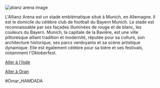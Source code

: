 
![alianz arena image](https://w0.peakpx.com/wallpaper/275/838/HD-wallpaper-allianz-arena-bayern-munchen-bayern-munich-football-lewandowski-soccer-sport-ucl.jpg)

L'Allianz Arena est un stade emblématique situé à Munich, en Allemagne. Il est le domicile du célèbre club de football du Bayern Munich. Le stade est reconnaissable par ses façades illuminées de rouge et de blanc, les couleurs du Bayern. Munich, la capitale de la Bavière, est une ville pittoresque alliant tradition et modernité, réputée pour sa culture, son architecture historique, ses parcs verdoyants et sa scène artistique dynamique. Elle est également célèbre pour sa bière et ses festivals, notamment l'Oktoberfest.

[Aller à l'Inde](https://github.com/WildGhost21/AR1/blob/main/INDE.md)

[Aller à Oran](https://github.com/WildGhost21/AR1/blob/main/Oran.md)

#Omar_HAMDADA